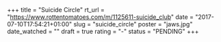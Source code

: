 +++
title = "Suicide Circle"
rt_url = "https://www.rottentomatoes.com/m/1125611-suicide_club"
date = "2017-07-10T17:54:21+01:00"
slug = "suicide_circle"
poster = "jaws.jpg"
date_watched = ""
draft = true
rating = "-"
status = "PENDING"
+++